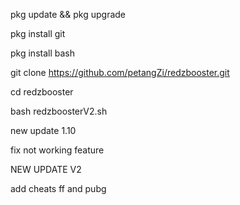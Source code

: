pkg update && pkg upgrade

pkg install git

pkg install bash

git clone https://github.com/petangZi/redzbooster.git

cd redzbooster

bash redzboosterV2.sh

new update 1.10

fix not working feature

NEW UPDATE V2

add cheats ff and pubg
